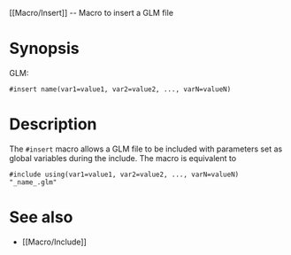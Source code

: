 [[Macro/Insert]] -- Macro to insert a GLM file

# Synopsis
GLM:
~~~~
#insert name(var1=value1, var2=value2, ..., varN=valueN)
~~~~

# Description

The `#insert` macro allows a GLM file to be included with parameters set as global variables during the include.  The macro is equivalent to
~~~~
#include using(var1=value1, var2=value2, ..., varN=valueN) "_name_.glm"
~~~~

# See also

* [[Macro/Include]]
